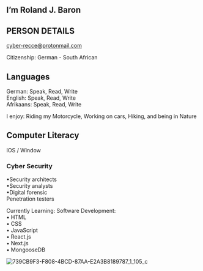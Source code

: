 ## I’m Roland J. Baron

## PERSON DETAILS 

cyber-recce@protonmail.com 

Citizenship: German - South African

## Languages
German: Speak, Read, Write<br>
English: Speak, Read, Write<br>
Afrikaans: Speak, Read, Write<br>

I enjoy: Riding my Motorcycle, Working on cars, Hiking, and being in Nature

## Computer Literacy<br>

IOS / Window

### Cyber Security
•Security architects<br>
•Security analysts<br>
•Digital forensic<br>
Penetration testers

Currently Learning: Software Development:<br> 
• HTML<br>
• CSS<br>
• JavaScript<br>
• React.js<br>
• Next.js<br>
• MongooseDB<br>

![739CB9F3-F808-4BCD-87AA-E2A3B8189787_1_105_c](https://github.com/RolandJBaron/RolandJBaron/assets/142206832/1491636e-294d-47ef-ab97-0c888bc1fe7c)


